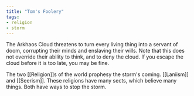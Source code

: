```yaml
---
title: "Tom's Foolery"
tags:
- religion
- storm
---
```

The Arkhaos Cloud threatens to turn every living thing into a servant of doom, corrupting their minds and enslaving their wills. Note that this does not override their ability to think, and to deny the cloud. If you escape the cloud before it is too late, you may be fine.

The two [[Religion]]s of the world prophesy the storm's coming. [[Laniism]] and [[Seerism]]. These religions have many sects, which believe many things. Both have ways to stop the storm.